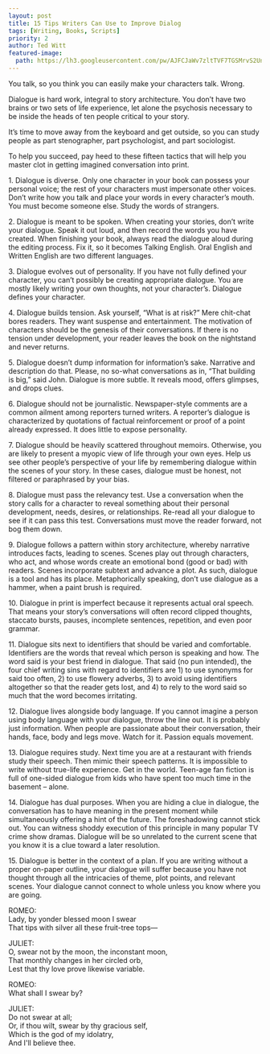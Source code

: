 ```yaml
---
layout: post
title: 15 Tips Writers Can Use to Improve Dialog
tags: [Writing, Books, Scripts]
priority: 2
author: Ted Witt
featured-image: 
  path: https://lh3.googleusercontent.com/pw/AJFCJaWv7zltTVF7TGSMrvS2UnBCXEoHt8Z6Ef2hxaibBWBnvsIsTXsOwhQQ6ARUcvMly_HRckXgDH883tcKA5HemD8uhzUVopRVelMnFIj9dcgg5O0B8oJPV82H2P65kRSoJkEUqEEIyNmjYMs7K19lor0C7Q=w980-h626-s-no?authuser=0
---
```


You talk, so you think you can easily make your characters talk. Wrong.

Dialogue is hard work,  integral to story architecture. You don’t have two brains or two sets of life experience, let alone the psychosis necessary to be inside the heads of ten people critical to your story.

It’s time to move away from the keyboard and get outside, so you can study people as part stenographer, part psychologist, and part sociologist.

To help you succeed, pay heed to these fifteen tactics that will help you master clot in getting imagined conversation into print.

1\. Dialogue is diverse. Only one character in your book can possess your personal voice; the rest of your characters must impersonate other voices. Don’t write how you talk and place your words in every character’s mouth. You must become someone else. Study the words of strangers.

2\. Dialogue is meant to be spoken. When creating your stories, don’t write your dialogue. Speak it out loud, and then record the words you have created. When finishing your book, always read the dialogue aloud during the editing process. Fix it, so it becomes Talking English. Oral English and Written English are two different languages.

3\. Dialogue evolves out of personality. If you have not fully defined your character, you can’t possibly be creating appropriate dialogue. You are mostly likely writing your own thoughts, not your character’s. Dialogue defines your character.

4\. Dialogue builds tension. Ask yourself, “What is at risk?” Mere chit-chat bores readers. They want suspense and entertainment. The motivation of characters should be the genesis of their conversations. If there is no tension under development, your reader leaves the book on the nightstand and never returns.

5\. Dialogue doesn’t dump information for information’s sake. Narrative and description do that. Please, no so-what conversations as in, “That building is big,” said John. Dialogue is more subtle. It reveals mood, offers glimpses, and drops clues.

6\. Dialogue should not be journalistic. Newspaper-style comments are a common ailment among reporters turned writers. A reporter’s dialogue is characterized by quotations of factual reinforcement or proof of a point already expressed. It does little to expose personality.

7\. Dialogue should be heavily scattered throughout memoirs. Otherwise, you are likely to present a myopic view of life through your own eyes. Help us see other people’s perspective of your life by remembering dialogue within the scenes of your story. In these cases, dialogue must be honest, not filtered or paraphrased by your bias.

8\. Dialogue must pass the relevancy test. Use a conversation when the story calls for a character to reveal something about their personal development, needs, desires, or relationships. Re-read all your dialogue to see if it can pass this test. Conversations must move the reader forward, not bog them down.

9\.  Dialogue follows a pattern within story architecture, whereby narrative introduces facts, leading to scenes. Scenes play out through characters, who act, and whose words create an emotional bond (good or bad) with readers. Scenes incorporate subtext and advance a plot. As such, dialogue is a tool and has its place. Metaphorically speaking, don’t use dialogue as a hammer, when a paint brush is required.

10\. Dialogue in print is imperfect because it represents actual oral speech. That means your story’s conversations will often record clipped thoughts, staccato bursts, pauses, incomplete sentences, repetition, and even poor grammar.

11\. Dialogue sits next to identifiers that should be varied and comfortable. Identifiers are the words that reveal which person is speaking and how. The word said is your best friend in dialogue. That said (no pun intended), the four chief writing sins with regard to identifiers are 1) to use synonyms for said too often, 2) to use flowery adverbs, 3) to avoid using identifiers altogether so that the reader gets lost, and 4) to rely to the word said so much that the word becomes irritating.

12\. Dialogue lives alongside body language. If you cannot imagine a person using body language with your dialogue, throw the line out. It is probably just information. When people are passionate about their conversation, their hands, face, body and legs move. Watch for it. Passion equals movement.

13\. Dialogue requires study. Next time you are at a restaurant with friends study their speech. Then mimic their speech patterns. It is impossible to write without true-life experience. Get in the world. Teen-age fan fiction is full of one-sided dialogue from kids who have spent too much time in the basement – alone.

14\. Dialogue has dual purposes. When you are hiding a clue in dialogue, the conversation has to have meaning in the present moment while simultaneously offering a hint of the future. The foreshadowing cannot stick out. You can witness shoddy execution of this principle in many popular TV crime show dramas. Dialogue will be so unrelated to the current scene that you know it is a clue toward a later resolution.

15\. Dialogue is better in the context of a plan. If you are writing without a proper on-paper outline, your dialogue will suffer because you have not thought through all the intricacies of theme, plot points, and relevant scenes. Your dialogue cannot connect to whole unless you know where you are going.

ROMEO:<br/>
Lady, by yonder blessed moon I swear<br/>
That tips with silver all these fruit-tree tops—<br/>

JULIET:<br/>
O, swear not by the moon, the inconstant moon,<br/>
That monthly changes in her circled orb,<br/>
Lest that thy love prove likewise variable.<br/>

ROMEO:<br/>
What shall I swear by?<br/>

JULIET:<br/>
Do not swear at all;<br/>
Or, if thou wilt, swear by thy gracious self,<br/>
Which is the god of my idolatry,<br/>
And I'll believe thee.<br/>

